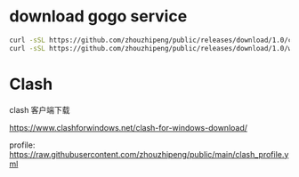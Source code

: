# download gogo service
```bash
curl -sSL https://github.com/zhouzhipeng/public/releases/download/1.0/codebox --output codebox
curl -sSL https://github.com/zhouzhipeng/public/releases/download/1.0/web --output web

```


# Clash
clash 客户端下载

https://www.clashforwindows.net/clash-for-windows-download/


profile:
https://raw.githubusercontent.com/zhouzhipeng/public/main/clash_profile.yml
